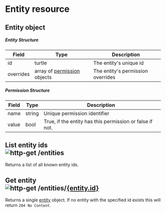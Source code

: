 [http-get]: https://img.shields.io/badge/GET-505CDC

# Entity resource

## Entity object

##### Entity Structure

| Field     | Type                                                 | Description                       |
|-----------|------------------------------------------------------|-----------------------------------|
| id        | turtle                                               | The entity's unique id            |
| overrides | array of [permission](#permission-structure) objects | The entity's permission overrides |

##### Permission Structure

| Field | Type   | Description                                              |
|-------|--------|----------------------------------------------------------|
| name  | string | Unique permission identifier                             |
| value | bool   | True, if the entity has this permission or false if not. |

## List entity ids</br>![http-get] /entities
Returns a list of all known entity ids.

## Get entity</br>![http-get] /entities/[{entity.id}](#entity-object)
Returns a single [entity](#entity-object) object.
If no entity with the specified id exists this will return `204 No Content`.
